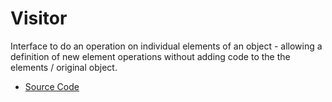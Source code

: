 # Visitor
Interface to do an operation on individual elements of an object - allowing a
definition of new element operations without adding code to the the elements / 
original object.
* [Source Code](main.cc)